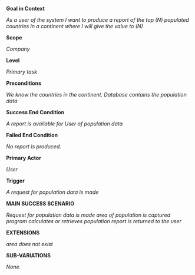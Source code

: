 **Goal in Context**

_As a user of the system I want to produce a report of the top (N) populated countries in a continent where I will give the value to (N)_

**Scope**

_Company_

**Level**

_Primary task_

**Preconditions**

_We know the countries in the continent. Database contains the population data_

**Success End Condition**

_A report is available for User of population data_

**Failed End Condition**

_No report is produced._

**Primary Actor**

_User_

**Trigger**

_A request for population data is made_

**MAIN SUCCESS SCENARIO**

_Request for population data is made
area of population is captured
program calculates or retrieves population
report is returned to the user_

**EXTENSIONS**

_area does not exist_

**SUB-VARIATIONS**

_None._